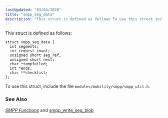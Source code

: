 ```yaml
---
lastUpdated: "03/04/2020"
title: "smpp_seg_data"
description: "This struct is defined as follows To use this struct include the file modules mobility smpp smpp util h Chapter 46 SMPP Functions and smpp write seg blob..."
---
```


This struct is defined as follows:

```
struct smpp_seg_data {
  int segments;
  int request_count;
  unsigned short seg_ref;
  unsigned short next;
  char *tempfailed;
  int *ends;
  char **checklist;
};
```

To use this struct, include the file `modules/mobility/smpp/smpp_util.h`.

### <a name="idp40709328"></a> See Also

[*SMPP Functions*](/momentum/3/3-api/smpp) and [smpp_write_seg_blob](/momentum/3/3-api/apis-smpp-write-seg-blob)